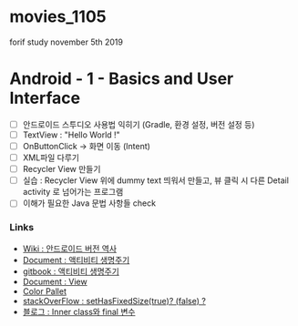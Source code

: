 # movies_1105
forif study november 5th 2019

# Android - 1 - Basics and User Interface 
- [ ] 안드로이드 스투디오 사용법 익히기 (Gradle, 환경 설정, 버전 설정 등)
- [ ] TextView : "Hello World !"
- [ ] OnButtonClick -> 화면 이동 (Intent)
- [ ]  XML파일 다루기
- [ ] Recycler View 만들기 
- [ ] 실습 : Recycler View 위에 dummy text 띄워서 만들고, 뷰 클릭 시 다른 Detail activity 로 넘어가는 프로그램 
- [ ] 이해가 필요한 Java 문법 사항들 check 

### Links 
-  [Wiki : 안드로이드 버전 역사](https://ko.wikipedia.org/wiki/%EC%95%88%EB%93%9C%EB%A1%9C%EC%9D%B4%EB%93%9C_%EB%B2%84%EC%A0%84_%EC%97%AD%EC%82%AC)
- [Document : 액티비티 생명주기](https://developer.android.com/guide/components/activities/activity-lifecycle)
- [gitbook : 액티비티 생명주기](https://kairo96.gitbooks.io/android/content/ch2.4.1.html)
- [Document : View](https://developer.android.com/reference/android/view/View)
- [Color Pallet](https://www.color-hex.com/color-palettes/)
- [stackOverFlow : setHasFixedSize(true)? (false) ?](https://stackoverflow.com/questions/28827597/when-do-we-use-the-recyclerview-sethasfixedsize)
- [블로그 : Inner class와 final 변수](https://ybin.tistory.com/8)

